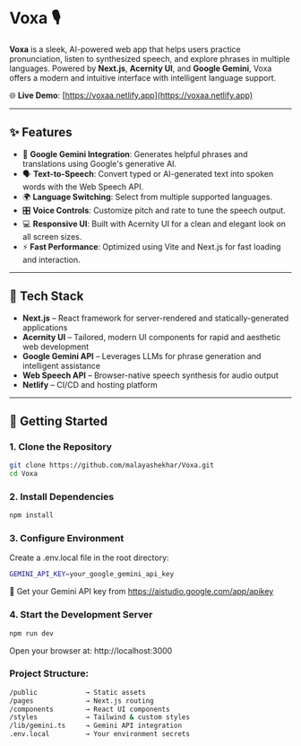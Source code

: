 # Voxa 🎙️

**Voxa** is a sleek, AI-powered web app that helps users practice pronunciation, listen to synthesized speech, and explore phrases in multiple languages. Powered by **Next.js**, **Acernity UI**, and **Google Gemini**, Voxa offers a modern and intuitive interface with intelligent language support.

🌐 **Live Demo**: [https://voxaa.netlify.app](https://voxaa.netlify.app)

---

## ✨ Features

- 🧠 **Google Gemini Integration**: Generates helpful phrases and translations using Google's generative AI.
- 🗣️ **Text-to-Speech**: Convert typed or AI-generated text into spoken words with the Web Speech API.
- 🌍 **Language Switching**: Select from multiple supported languages.
- 🎛️ **Voice Controls**: Customize pitch and rate to tune the speech output.
- 💻 **Responsive UI**: Built with Acernity UI for a clean and elegant look on all screen sizes.
- ⚡ **Fast Performance**: Optimized using Vite and Next.js for fast loading and interaction.

---

## 🧪 Tech Stack

- **Next.js** – React framework for server-rendered and statically-generated applications
- **Acernity UI** – Tailored, modern UI components for rapid and aesthetic web development
- **Google Gemini API** – Leverages LLMs for phrase generation and intelligent assistance
- **Web Speech API** – Browser-native speech synthesis for audio output
- **Netlify** – CI/CD and hosting platform

---

## 🚀 Getting Started

### 1. Clone the Repository

```bash
git clone https://github.com/malayashekhar/Voxa.git
cd Voxa
```
### 2. Install Dependencies
```bash
npm install
```
### 3. Configure Environment
Create a .env.local file in the root directory:
```bash
GEMINI_API_KEY=your_google_gemini_api_key
```

🔑 Get your Gemini API key from https://aistudio.google.com/app/apikey

### 4. Start the Development Server
```bash
npm run dev
```

Open your browser at: http://localhost:3000

### Project Structure:
```bash
/public            → Static assets  
/pages             → Next.js routing  
/components        → React UI components  
/styles            → Tailwind & custom styles  
/lib/gemini.ts     → Gemini API integration  
.env.local         → Your environment secrets
```



